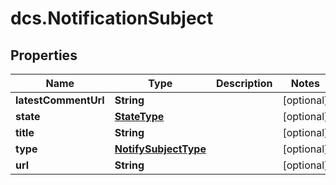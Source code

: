 # dcs.NotificationSubject

## Properties
Name | Type | Description | Notes
------------ | ------------- | ------------- | -------------
**latestCommentUrl** | **String** |  | [optional] 
**state** | [**StateType**](StateType.md) |  | [optional] 
**title** | **String** |  | [optional] 
**type** | [**NotifySubjectType**](NotifySubjectType.md) |  | [optional] 
**url** | **String** |  | [optional] 
